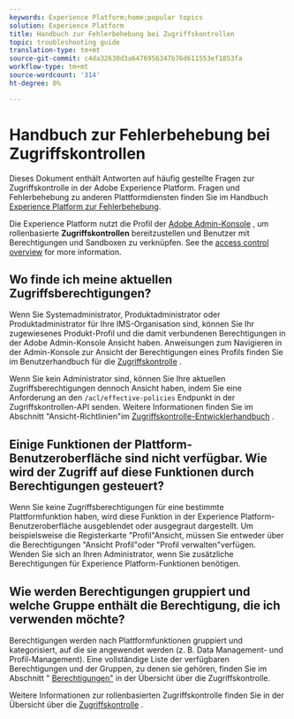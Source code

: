 ```yaml
---
keywords: Experience Platform;home;popular topics
solution: Experience Platform
title: Handbuch zur Fehlerbehebung bei Zugriffskontrollen
topic: troubleshooting guide
translation-type: tm+mt
source-git-commit: c4da32630d3a6476956347b76d611553ef1853fa
workflow-type: tm+mt
source-wordcount: '314'
ht-degree: 0%

---
```



# Handbuch zur Fehlerbehebung bei Zugriffskontrollen

Dieses Dokument enthält Antworten auf häufig gestellte Fragen zur Zugriffskontrolle in der Adobe Experience Platform. Fragen und Fehlerbehebung zu anderen Plattformdiensten finden Sie im Handbuch [Experience Platform zur Fehlerbehebung](../landing/troubleshooting.md).

Die Experience Platform nutzt die Profil der [Adobe Admin-Konsole](http://adminconsole.adobe.com) , um rollenbasierte **Zugriffskontrollen** bereitzustellen und Benutzer mit Berechtigungen und Sandboxen zu verknüpfen.  See the [access control overview](home.md) for more information.

## Wo finde ich meine aktuellen Zugriffsberechtigungen?

Wenn Sie Systemadministrator, Produktadministrator oder Produktadministrator für Ihre IMS-Organisation sind, können Sie Ihr zugewiesenes Produkt-Profil und die damit verbundenen Berechtigungen in der Adobe Admin-Konsole Ansicht haben. Anweisungen zum Navigieren in der Admin-Konsole zur Ansicht der Berechtigungen eines Profils finden Sie im Benutzerhandbuch für die [Zugriffskontrolle](./ui/overview.md) .

Wenn Sie kein Administrator sind, können Sie Ihre aktuellen Zugriffsberechtigungen dennoch Ansicht haben, indem Sie eine Anforderung an den `/acl/effective-policies` Endpunkt in der Zugriffskontrollen-API senden. Weitere Informationen finden Sie im Abschnitt &quot;Ansicht-Richtlinien&quot;im [Zugriffskontrolle-Entwicklerhandbuch](./api/effective-policies.md) .

## Einige Funktionen der Plattform-Benutzeroberfläche sind nicht verfügbar. Wie wird der Zugriff auf diese Funktionen durch Berechtigungen gesteuert?

Wenn Sie keine Zugriffsberechtigungen für eine bestimmte Plattformfunktion haben, wird diese Funktion in der Experience Platform-Benutzeroberfläche ausgeblendet oder ausgegraut dargestellt. Um beispielsweise die Registerkarte &quot;Profil&quot;Ansicht, müssen Sie entweder über die Berechtigungen &quot;Ansicht Profil&quot;oder &quot;Profil verwalten&quot;verfügen. Wenden Sie sich an Ihren Administrator, wenn Sie zusätzliche Berechtigungen für Experience Platform-Funktionen benötigen.

## Wie werden Berechtigungen gruppiert und welche Gruppe enthält die Berechtigung, die ich verwenden möchte?

Berechtigungen werden nach Plattformfunktionen gruppiert und kategorisiert, auf die sie angewendet werden (z. B. Data Management- und Profil-Management). Eine vollständige Liste der verfügbaren Berechtigungen und der Gruppen, zu denen sie gehören, finden Sie im Abschnitt &quot; [Berechtigungen&quot;](home.md#permissions) in der Übersicht über die Zugriffskontrolle.

Weitere Informationen zur rollenbasierten Zugriffskontrolle finden Sie in der Übersicht über die [Zugriffskontrolle](home.md) .